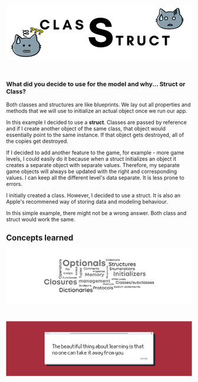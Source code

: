 ![Front Banner](Documentation/FrontBanner.png)

<br />

### What did you decide to use for the model and why... Struct or Class?

Both classes and structures are like blueprints. We lay out all properties and methods that we will use to initialize an actual object once we run our app.

In this example I decided to use a **struct**.
Classes are passed by reference and if I create another object of the same class, that object would essentially point to the same instance. If that object gets destroyed, all of the copies get destroyed.

If I decided to add another feature to the game, for example - more game levels, I could easily do it because when a struct initializes an object it creates a separate object with separate values. Therefore, my separate game objects will always be updated with the right and corresponding values. I can keep all the different level's data separate. It is less prone to errors.

I initially created a class. However, I decided to use a struct. It is also an Apple's recommened way of storing data and modeling behaviour. 

In this simple example, there might not be a wrong answer. Both class and struct would work the same.

## Concepts learned

<p align="center">
<img src="Documentation/Week02Concepts.png">
</p>

<br />
   
![End Banner](Documentation/EndBanner.png)
